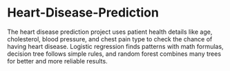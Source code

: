 # Heart-Disease-Prediction
The heart disease prediction project uses patient health details like age, cholesterol, blood pressure, and chest pain type to check the chance of having heart disease. Logistic regression finds patterns with math formulas, decision tree follows simple rules, and random forest combines many trees for better and more reliable results.

